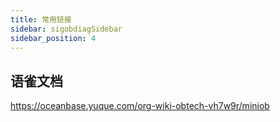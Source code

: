 ```yaml
---
title: 常用链接
sidebar: sigobdiagSidebar
sidebar_position: 4
---
```


## 语雀文档

https://oceanbase.yuque.com/org-wiki-obtech-vh7w9r/miniob
